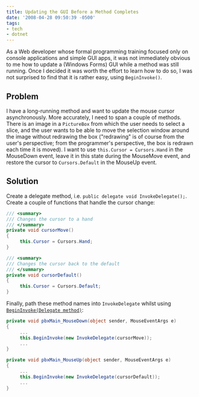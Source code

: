 ```yaml
---
title: Updating the GUI Before a Method Completes
date: '2008-04-28 09:50:39 -0500'
tags:
- tech
- dotnet
---
```


As a Web developer whose formal programming training focused only on console
applications and simple GUI apps, it was not immediately obvious to me how to
update a (Windows Forms) GUI while a method was still running. Once I decided it
was worth the effort to learn how to do so, I was not surprised to find that it
is rather easy, using `BeginInvoke()`.

<!-- truncate -->

## Problem

I have a long-running method and want to update the mouse cursor
asynchronously. More accurately, I need to span a couple of methods. There is an
image in a `PictureBox` from which the user needs to select a slice, and the
user wants to be able to move the selection window around the image without
redrawing the box ("redrawing" is of course from the user's perspective; from
the programmer's perspective, the box is redrawn each time it is moved). I want
to use `this.Cursor = Cursors.Hand` in the MouseDown event, leave it in this
state during the MouseMove event, and restore the cursor to `Cursors.Default` in
the MouseUp event.

## Solution

Create a delegate method, i.e. `public delegate void
InvokeDelegate();`. Create a couple of functions that handle the cursor change:

```csharp
/// <summary>
/// Changes the cursor to a hand
/// </summary>
private void cursorMove()
{
     this.Cursor = Cursors.Hand;
}

/// <summary>
/// Changes the cursor back to the default
/// </summary>
private void cursorDefault()
{
     this.Cursor = Cursors.Default;
}
```

Finally, path these method names into `InvokeDelegate` whilst using [`BeginInvoke(Delegate
method)`](https://learn.microsoft.com/en-us/dotnet/api/system.windows.forms.control.begininvoke):

```csharp
private void pbxMain_MouseDown(object sender, MouseEventArgs e)
{
     ...
     this.BeginInvoke(new InvokeDelegate(cursorMove));
     ...
}

private void pbxMain_MouseUp(object sender, MouseEventArgs e)
{
     ...
     this.BeginInvoke(new InvokeDelegate(cursorDefault));
     ...
}
```
